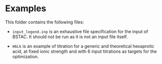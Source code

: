 # Examples

This folder contains the following files:

- `input_legend.inp` is an exhaustive file specification for the input of BSTAC. It should not be run as it is not an input file itself.

- `H6Lk` is an example of titration for a generic and theoretical hexaprotic acid, at fixed ionic strength and with 6 input titrations as targets for the optimization.
